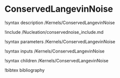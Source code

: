 # ConservedLangevinNoise

!syntax description /Kernels/ConservedLangevinNoise

!include /Nucleation/conservednoise_include.md

!syntax parameters /Kernels/ConservedLangevinNoise

!syntax inputs /Kernels/ConservedLangevinNoise

!syntax children /Kernels/ConservedLangevinNoise

!bibtex bibliography
